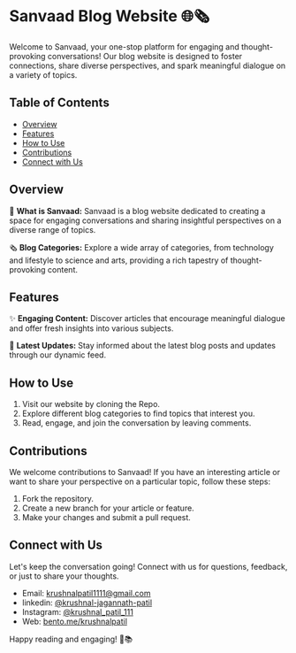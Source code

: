 # Sanvaad Blog Website 🌐🗞️

Welcome to Sanvaad, your one-stop platform for engaging and thought-provoking conversations! Our blog website is designed to foster connections, share diverse perspectives, and spark meaningful dialogue on a variety of topics.

## Table of Contents

- [Overview](#overview)
- [Features](#features)
- [How to Use](#how-to-use)
- [Contributions](#contributions)
- [Connect with Us](#connect-with-us)

## Overview

🌟 **What is Sanvaad:**
Sanvaad is a blog website dedicated to creating a space for engaging conversations and sharing insightful perspectives on a diverse range of topics.

🗞️ **Blog Categories:**
Explore a wide array of categories, from technology and lifestyle to science and arts, providing a rich tapestry of thought-provoking content.

## Features

✨ **Engaging Content:**
Discover articles that encourage meaningful dialogue and offer fresh insights into various subjects.


📰 **Latest Updates:**
Stay informed about the latest blog posts and updates through our dynamic feed.

## How to Use

1. Visit our website by cloning the Repo.
2. Explore different blog categories to find topics that interest you.
3. Read, engage, and join the conversation by leaving comments.

## Contributions

We welcome contributions to Sanvaad! If you have an interesting article or want to share your perspective on a particular topic, follow these steps:

1. Fork the repository.
2. Create a new branch for your article or feature.
3. Make your changes and submit a pull request.

## Connect with Us

Let's keep the conversation going! Connect with us for questions, feedback, or just to share your thoughts.

- Email: <a href="mailto:email@example.com">krushnalpatil1111@gmail.com</a>
- linkedin: <a href="https://www.linkedin.com/in/krushnal-jagannath-patil/" target="_blank">@krushnal-jagannath-patil</a>
- Instagram: <a href="https://www.instagram.com/krushnal_patil_111/" target="_blank">@krushnal_patil_111</a>
- Web: <a href="https://bento.me/krushnalpatil" target="_blank">bento.me/krushnalpatil </a>


Happy reading and engaging! 🚀📚
